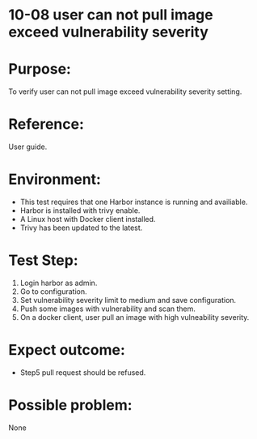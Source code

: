 10-08  user can not pull image exceed vulnerability severity
=======
# Purpose:  
To verify user can not pull image exceed vulnerability severity setting. 

# Reference:
User guide.  

# Environment:
* This test requires that one Harbor instance is running and availiable.  
* Harbor is installed with trivy enable.  
* A Linux host with Docker client installed.  
* Trivy has been updated to the latest.  

# Test Step:
1. Login harbor as admin.  
2. Go to configuration.  
3. Set vulnerability severity limit to medium and save configuration.  
4. Push some images with vulnerability and scan them.  
5. On a docker client, user pull an image with high vulneability severity. 

# Expect outcome:
* Step5 pull request should be refused.  

# Possible problem:
None
